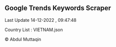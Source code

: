 

## Google Trends Keywords Scraper 
 
Last Update 14-12-2022 , 09:47:48

Country List :
VIETNAM.json



© Abdul Muttaqin 
